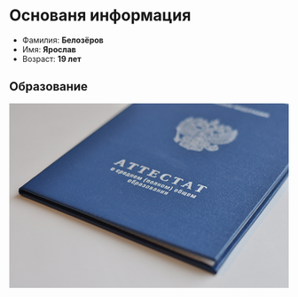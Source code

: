 # Основаня информация
- Фамилия: **Белозёров**
- Имя: **Ярослав**
- Возраст: **19 лет**
## Образование 
![Среднее общее образование](IMG\2e03c9ab912a6a73a32705f518412ee7.jpg)